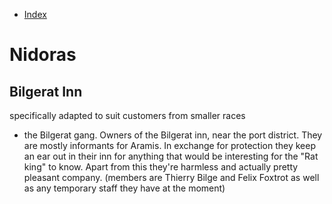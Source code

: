 - [Index](index.md)

# Nidoras

## Bilgerat Inn

specifically adapted to suit customers from smaller races

- the Bilgerat gang. Owners of the Bilgerat inn, near the port district. They are mostly informants for Aramis. In exchange for protection they keep an ear out in their inn for anything that would be interesting for the "Rat king" to know. Apart from this they're harmless and actually pretty pleasant company. (members are Thierry Bilge and Felix Foxtrot as well as any temporary staff they have at the moment)